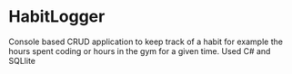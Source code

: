 # HabitLogger
Console based CRUD application to keep track of a habit for example the hours spent coding or hours in the gym for a given time.
Used C# and SQLlite



